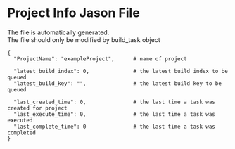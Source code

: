 # Project Info Jason File

The file is automatically generated.  
The file should only be modified by build_task object 

```
{
  "ProjectName": "exampleProject",      # name of project

  "latest_build_index": 0,              # the latest build index to be queued 
  "latest_build_key": "",               # the latest build key to be queued 

  "last_created_time": 0,               # the last time a task was created for project
  "last_execute_time": 0,               # the last time a task was executed
  "last_complete_time": 0               # the last time a task was completed
}
```
